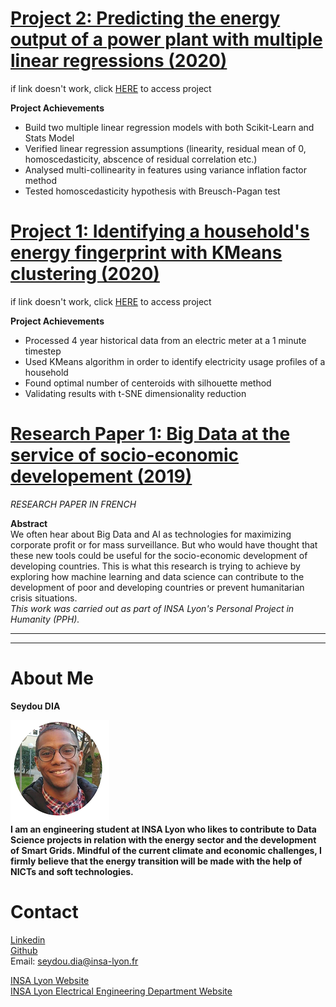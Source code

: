 # [Project 2: Predicting the energy output of a power plant with multiple linear regressions (2020)](https://nbviewer.jupyter.org/github/seydoudia/ml_energy/blob/master/sdia_prj2_power_plant.ipynb)
if link doesn't work, click [HERE](https://github.com/seydoudia/ml_energy/blob/master/sdia_prj2_power_plant.ipynb) to access project

**Project Achievements**
* Build two multiple linear regression models with both Scikit-Learn and Stats Model
* Verified linear regression assumptions (linearity, residual mean of 0, homoscedasticity, abscence of residual correlation etc.)
* Analysed multi-collinearity in features using variance inflation factor method
* Tested homoscedasticity hypothesis with Breusch-Pagan test


# [Project 1: Identifying a household's energy fingerprint with KMeans clustering (2020)](https://nbviewer.jupyter.org/github/seydoudia/ml_energy/blob/master/sdia_prj1_cluster_household.ipynb)
if link doesn't work, click [HERE](https://github.com/seydoudia/ml_energy/blob/master/sdia_prj1_cluster_household.ipynb) to access project

**Project Achievements**
* Processed 4 year historical data from an electric meter at a 1 minute timestep
* Used KMeans algorithm in order to identify electricity usage profiles of a household
* Found optimal number of centeroids with silhouette method
* Validating results with t-SNE dimensionality reduction


# [Research Paper 1: Big Data at the service of socio-economic developement (2019)](https://github.com/seydoudia/ml_energy/blob/master/Big_Data_SDG.pdf) 
*RESEARCH PAPER IN FRENCH*

**Abstract**<br>
We often hear about Big Data and AI as technologies for maximizing corporate profit or for mass surveillance. But who would have thought that these new tools could be useful for the socio-economic development of developing countries. This is what this research is trying to achieve by exploring how machine learning and data science can contribute to the development of poor and developing countries or prevent humanitarian crisis situations.<br>*This work was carried out as part of INSA Lyon's Personal Project in Humanity (PPH).*

  
___
___
# About Me
**Seydou DIA**

![profile picture](https://raw.githubusercontent.com/seydoudia/Data-Science-portfolio/master/no_bg.png "profile pic") <br>
**I am an engineering student at INSA Lyon who likes to contribute to Data Science projects in relation with the energy sector and the development of Smart Grids. Mindful of the current climate and economic challenges, I firmly believe that the energy transition will be made with the help of NICTs and soft technologies.**


# Contact
[Linkedin](https://www.linkedin.com/in/seydou-dia-325b04139/)<br>
[Github](https://github.com/seydoudia)<br>
Email: seydou.dia@insa-lyon.fr<br>

[INSA Lyon Website](https://www.insa-lyon.fr/en)<br>
[INSA Lyon Electrical Engineering Department Website](https://ge.insa-lyon.fr/en/)
